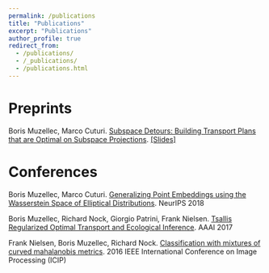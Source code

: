 ```yaml
---
permalink: /publications
title: "Publications"
excerpt: "Publications"
author_profile: true
redirect_from:
  - /publications/
  - /_publications/
  - /publications.html
---
```


# Preprints #

Boris Muzellec, Marco Cuturi.
  [Subspace Detours: Building Transport Plans that are Optimal on Subspace Projections](https://arxiv.org/abs/1905.10099). [[Slides]](https://borismuzellec.github.io/publications/slides_subspace_detours.pdf)

# Conferences #

Boris Muzellec, Marco Cuturi.
  [Generalizing Point Embeddings using the Wasserstein Space of Elliptical Distributions](https://arxiv.org/abs/1805.07594). NeurIPS 2018

Boris Muzellec, Richard Nock, Giorgio Patrini, Frank Nielsen.
  [Tsallis Regularized Optimal Transport and Ecological Inference](https://arxiv.org/abs/1609.04495). AAAI 2017

 Frank Nielsen, Boris Muzellec, Richard Nock.
  [Classification with mixtures of curved mahalanobis metrics](https://arxiv.org/abs/1609.07082). 2016 IEEE International Conference on Image Processing (ICIP)
